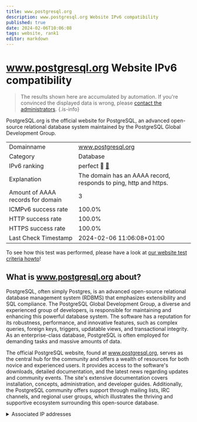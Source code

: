 ```yaml
---
title: www.postgresql.org
description: www.postgresql.org Website IPv6 compatibility
published: true
date: 2024-02-06T10:06:08
tags: website, rank1
editor: markdown
---
```


# www.postgresql.org Website IPv6 compatibility

> The results shown here are accumulated by automation. If you're convinced the displayed data is wrong, please [contact the administrators](/howto/chat). 
{.is-info}

PostgreSQL.org is the official website for PostgreSQL, an advanced open-source relational database system maintained by the PostgreSQL Global Development Group.


|   |   |
| - | - |
| Domainname | www.postgresql.org
| Category | Database |
| IPv6 ranking | perfect :1st_place_medal: [🔗](/howto/ranking) |
| Explanation | The domain has an AAAA record, responds to ping, http and https. |
| Amount of AAAA records for domain | 3 |
| ICMPv6 success rate | 100.0%|
| HTTP success rate | 100.0% |
| HTTPS success rate | 100.0% |
| Last Check Timestamp | 2024-02-06 11:06:08+01:00 |

To see how this test was performed, please have a look at [our website test criteria howto](/howto/testcriteria/website)!


## What is www.postgresql.org about?
PostgreSQL, often simply Postgres, is an advanced open-source relational database management system (RDBMS) that emphasizes extensibility and SQL compliance. The PostgreSQL Global Development Group, a diverse and experienced group of developers, is responsible for maintaining and enhancing this powerful database system. The software has a reputation for its robustness, performance, and innovative features, such as complex queries, foreign keys, triggers, updatable views, and transactional integrity. As an enterprise-class database, PostgreSQL is often employed for demanding tasks and massive amounts of data.

The official PostgreSQL website, found at www.postgresql.org, serves as the central hub for the community and offers a wealth of resources for both novice and experienced users. It provides access to the software's downloads, detailed documentation, and the latest news regarding updates and community events. The site's extensive documentation covers installation, concepts, administration, and developer guides. Additionally, the PostgreSQL community offers support through mailing lists, IRC channels, and regional user groups, which illustrates the thriving and supportive ecosystem surrounding this open-source database.



<details>
<summary>Associated IP addresses</summary>

2a02:c0:301:0:ffff::32

2001:4800:3e1:1::230

2a02:16a8:dc51::50

</details>
